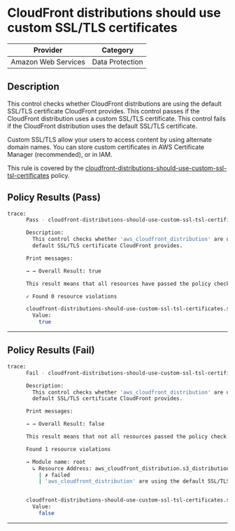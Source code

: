 # CloudFront distributions should use custom SSL/TLS certificates

| Provider            | Category        |
|---------------------|-----------------|
| Amazon Web Services | Data Protection |

## Description

This control checks whether CloudFront distributions are using the default SSL/TLS certificate CloudFront provides. This control passes if the CloudFront distribution uses a custom SSL/TLS certificate. This control fails if the CloudFront distribution uses the default SSL/TLS certificate.

Custom SSL/TLS allow your users to access content by using alternate domain names. You can store custom certificates in AWS Certificate Manager (recommended), or in IAM.

This rule is covered by the [cloudfront-distributions-should-use-custom-ssl-tsl-certificates](https://github.com/hashicorp/policy-library-FSBP-Policy-Set-for-AWS-Terraform/blob/main/policies/cloudfront/cloudfront-distributions-should-use-custom-ssl-tsl-certificates.sentinel) policy.

## Policy Results (Pass)
```bash
trace:
      Pass - cloudfront-distributions-should-use-custom-ssl-tsl-certificates.sentinel

      Description:
        This control checks whether 'aws_cloudfront_distribution' are using the
        default SSL/TLS certificate CloudFront provides.

      Print messages:

      → → Overall Result: true

      This result means that all resources have passed the policy check for the policy cloudfront-distributions-should-use-custom-ssl-tsl-certificates.

      ✓ Found 0 resource violations

      cloudfront-distributions-should-use-custom-ssl-tsl-certificates.sentinel:49:1 - Rule "main"
        Value:
          true
```

---

## Policy Results (Fail)
```bash
trace:
      Fail - cloudfront-distributions-should-use-custom-ssl-tsl-certificates.sentinel

      Description:
        This control checks whether 'aws_cloudfront_distribution' are using the
        default SSL/TLS certificate CloudFront provides.

      Print messages:

      → → Overall Result: false

      This result means that not all resources passed the policy check and the protected behavior is not allowed for the policy cloudfront-distributions-should-use-custom-ssl-tsl-certificates.

      Found 1 resource violations

      → Module name: root
        ↳ Resource Address: aws_cloudfront_distribution.s3_distribution
          | ✗ failed
          | 'aws_cloudfront_distribution' are using the default SSL/TLS certificate CloudFront provides. Refer to https://docs.aws.amazon.com/securityhub/latest/userguide/cloudfront-controls.html#cloudfront-7 for more details.


      cloudfront-distributions-should-use-custom-ssl-tsl-certificates.sentinel:49:1 - Rule "main"
        Value:
          false
```

---